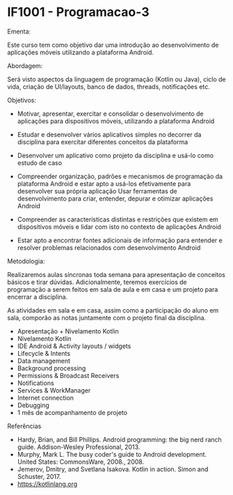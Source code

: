 # IF1001 - Programacao-3

Ementa:

Este curso tem como objetivo dar uma introdução ao desenvolvimento de aplicações móveis utilizando a plataforma Android.

Abordagem:

Será visto aspectos da linguagem de programação (Kotlin ou Java), ciclo de vida, criação de UI/layouts, banco de dados, threads, notificações etc.

Objetivos:

- Motivar, apresentar, exercitar e consolidar o desenvolvimento de aplicações para dispositivos móveis, utilizando a plataforma Android

- Estudar e desenvolver vários aplicativos simples no decorrer da disciplina para exercitar diferentes conceitos da plataforma

- Desenvolver um aplicativo como projeto da disciplina e usá-lo como estudo de caso

- Compreender organização, padrões e mecanismos de programação da plataforma Android e estar apto a usá-los efetivamente para desenvolver sua própria aplicação
Usar ferramentas de desenvolvimento para criar, entender, depurar e otimizar aplicações Android

- Compreender as características distintas e restrições que existem em dispositivos móveis e lidar com isto no contexto de aplicações Android

- Estar apto a encontrar fontes adicionais de informação para entender e resolver problemas relacionados com desenvolvimento Android

Metodologia:

Realizaremos aulas síncronas toda semana para apresentação de conceitos básicos e tirar dúvidas. Adicionalmente, teremos exercícios de programação a serem feitos em sala de aula e em casa e um projeto para encerrar a disciplina.

As atividades em sala e em casa, assim como a participação do aluno em sala, comporão as notas juntamente com o projeto final da disciplina.

- Apresentação + Nivelamento Kotlin
- Nivelamento Kotlin
- IDE Android & Activity layouts / widgets
- Lifecycle & Intents
- Data management
- Background processing
- Permissions & Broadcast Receivers
- Notifications
- Services & WorkManager
- Internet connection
- Debugging
- 1 mês de acompanhamento de projeto

  
Referências

- Hardy, Brian, and Bill Phillips. Android programming: the big nerd ranch guide. Addison-Wesley Professional, 2013.
- Murphy, Mark L. The busy coder's guide to Android development. United States: CommonsWare, 2008., 2008.
- Jemerov, Dmitry, and Svetlana Isakova. Kotlin in action. Simon and Schuster, 2017.
- https://kotlinlang.org



